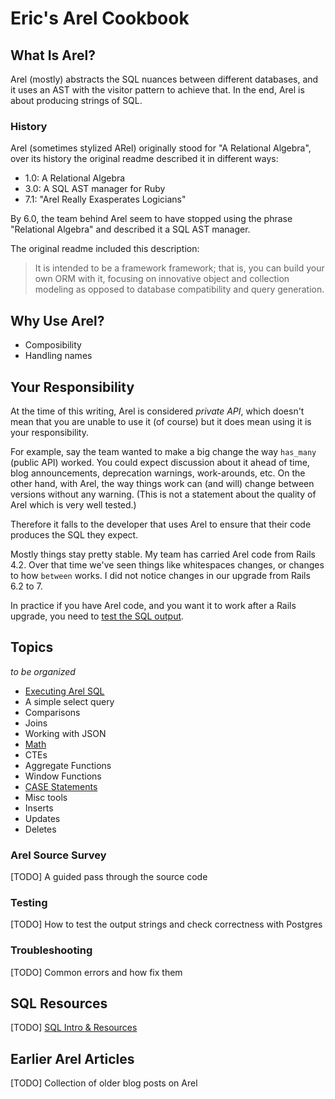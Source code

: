 # Eric's Arel Cookbook

## What Is Arel?

Arel (mostly) abstracts the SQL nuances between different databases, and it uses an AST with the visitor pattern to achieve that. In the end, Arel is about producing strings of SQL.

### History

Arel (sometimes stylized ARel) originally stood for "A Relational Algebra", over its history the original readme described it in different ways:

- 1.0: A Relational Algebra
- 3.0: A SQL AST manager for Ruby
- 7.1: "Arel Really Exasperates Logicians"

By 6.0, the team behind Arel seem to have stopped using the phrase "Relational Algebra" and described it a SQL AST manager.

The original readme included this description:

> It is intended to be a framework framework; that is, you can build your own ORM with it, focusing on innovative object and collection modeling as opposed to database compatibility and query generation.


## Why Use Arel?

- Composibility
- Handling names

## Your Responsibility

At the time of this writing, Arel is considered _private API_, which doesn't mean that you are unable to use it (of course) but it does mean using it is your responsibility.

For example, say the team wanted to make a big change the way `has_many` (public API) worked. You could expect discussion about it ahead of time, blog announcements, deprecation warnings, work-arounds, etc. On the other hand, with Arel, the way things work can (and will) change between versions without any warning. (This is not a statement about the quality of Arel which is very well tested.)

Therefore it falls to the developer that uses Arel to ensure that their code produces the SQL they expect.

Mostly things stay pretty stable. My team has carried Arel code from Rails 4.2. Over that time we've seen things like whitespaces changes, or changes to how `between` works. I did not notice changes in our upgrade from Rails 6.2 to 7.

In practice if you have Arel code, and you want it to work after a Rails upgrade, you need to [test the SQL output](cookbook/testing.md).

## Topics
*to be organized*

- [Executing Arel SQL](execution.md)
- A simple select query
- Comparisons
- Joins
- Working with JSON
- [Math](math.md)
- CTEs
- Aggregate Functions
- Window Functions
- [CASE Statements](case.md)
- Misc tools
- Inserts
- Updates
- Deletes

### Arel Source Survey
[TODO] A guided pass through the source code

### Testing
[TODO] How to test the output strings and check correctness with Postgres

### Troubleshooting
[TODO] Common errors and how fix them

## SQL Resources
[TODO] [SQL Intro & Resources](sql.md)

## Earlier Arel Articles
[TODO] Collection of older blog posts on Arel
